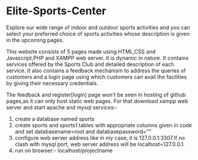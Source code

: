 # Elite-Sports-Center
Explore our wide range of indoor and outdoor sports activities and you can select your preferred choice of sports activities whose description is given in the upcoming pages.


This website consists of 5 pages made using HTML,CSS and Javascript,PHP and XAMPP web server. It is dynamic in nature. It contains services offered by the Sports Club and detailed description of each service. It also contains a feedback mechanism to address the queries of customers and a login page using which customers can avail the facilities by giving their necessary credentials.

The feedback and register[login] page won't be seen in hosting of github pages,as it can only host static web pages. For that download xampp web server and start apache and mysql services:-
1) create a database named sports
2) create sports and sports1 tables with appropriate columns given in code and set databasename=root and databasepassword=""
3) configure web server address like in my case, it is 127.0.0.1:3307.If no clash with mysql port, web server address will be localhost=127.0.0.1.
4) run on browser:- localhost/projectname




